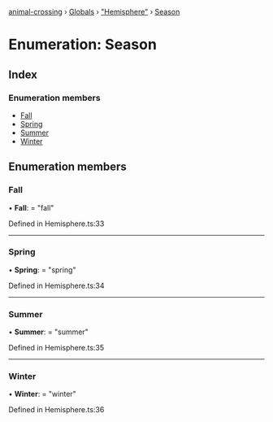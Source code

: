 [animal-crossing](../README.md) › [Globals](../globals.md) › ["Hemisphere"](../modules/_hemisphere_.md) › [Season](_hemisphere_.season.md)

# Enumeration: Season

## Index

### Enumeration members

* [Fall](_hemisphere_.season.md#fall)
* [Spring](_hemisphere_.season.md#spring)
* [Summer](_hemisphere_.season.md#summer)
* [Winter](_hemisphere_.season.md#winter)

## Enumeration members

###  Fall

• **Fall**: = "fall"

Defined in Hemisphere.ts:33

___

###  Spring

• **Spring**: = "spring"

Defined in Hemisphere.ts:34

___

###  Summer

• **Summer**: = "summer"

Defined in Hemisphere.ts:35

___

###  Winter

• **Winter**: = "winter"

Defined in Hemisphere.ts:36

